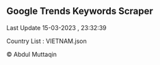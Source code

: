 

## Google Trends Keywords Scraper 
 
Last Update 15-03-2023 , 23:32:39

Country List :
VIETNAM.json



© Abdul Muttaqin 
